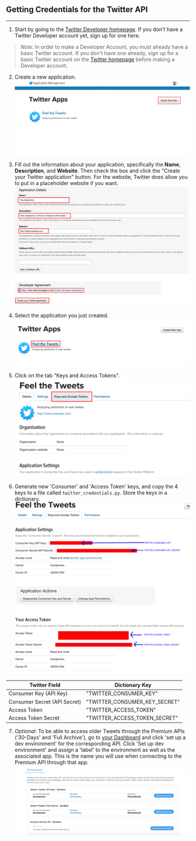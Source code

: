 ## Getting Credentials for the Twitter API
---

1. Start by going to the [Twitter Developer homepage](http://developer.twitter.com/). If you don't have a Twitter Developer account yet, sign up for one here.

> *Note*: In order to make a Developer Account, you must already have a basic Twitter account. If you don't have one already, sign up for a basic Twitter account on the [Twitter homepage](http://twitter.com) before making a Developer account.

2. Create a new application.
![create new app button](./img/twitter_create_app.png)

3. Fill out the information about your application, specifically the **Name**, **Description**, and **Website**. Then check the box and click the "Create your Twitter application" button. For the website, Twitter does allow you to put in a placeholder website if you want.
![fill in app info](./img/twitter_app_info.png)

4. Select the application you just created.
![get application](./img/twitter_go_to_app.png)

5. Click on the tab "Keys and Access Tokens".
![go to keys and tokens](./img/twitter_keys.png)

6. Generate new 'Consumer' and 'Access Token' keys, and copy the 4 keys to a file called `twitter_credentials.py`. Store the keys in a dictionary.
![copy info](./img/twitter_cred.png)

| Twitter Field | Dictionary Key |
|---|---|
| Consumer Key (API Key) | "TWITTER_CONSUMER_KEY" |
| Consumer Secret (API Secret) | "TWITTER_CONSUMER_KEY_SECRET" |
| Access Token | "TWITTER_ACCESS_TOKEN" |
| Access Token Secret | "TWITTER_ACCESS_TOKEN_SECRET" |

7. *Optional*: To be able to access older Tweets through the Premium APIs ('30-Days' and 'Full Archive'), go to [your Dashboard](https://developer.twitter.com/en/dashboard) and click 'set up a dev environment' for the corresponding API. Click 'Set up dev environment' and assign a 'label' to the environment as well as the associated app. This is the name you will use when connecting to the Premium API through that app.
![dev environment](./img/twitter_setup_dev.png) 
